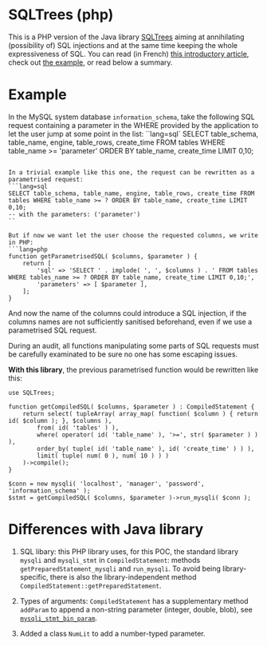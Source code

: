 SQLTrees (php)
==============

This is a PHP version of the Java library [SQLTrees](https://github.com/Orange-Cyberdefense/sqltrees) aiming at annihilating (possibility of) SQL injections and at the same time keeping the whole expressiveness of SQL. You can read (in French) [this introductory article](https://connect.ed-diamond.com/MISC/misc-111/zero-sqli-malgre-les-developpeurs), check out [the example](https://githu.com/Seb35/sqltrees-php/tree/main/examples), or read below a summary.


Example
=======

In the MySQL system database `information_schema`, take the following SQL request containing a parameter in the WHERE provided by the application to let the user jump at some point in the list:
``lang=sql`
SELECT table_schema, table_name, engine, table_rows, create_time FROM tables WHERE table_name >= 'parameter' ORDER BY table_name, create_time LIMIT 0,10;
```

In a trivial example like this one, the request can be rewritten as a parametrised request:
```lang=sql
SELECT table_schema, table_name, engine, table_rows, create_time FROM tables WHERE table_name >= ? ORDER BY table_name, create_time LIMIT 0,10;
-- with the parameters: ('parameter')
``

But if now we want let the user choose the requested columns, we write in PHP:
```lang=php
function getParametrisedSQL( $columns, $parameter ) {
	return [
		'sql' => 'SELECT ' . implode( ', ', $columns ) . ' FROM tables WHERE tables_name >= ? ORDER BY table_name, create_time LIMIT 0,10;',
		'parameters' => [ $parameter ],
	];
}
```
And now the name of the columns could introduce a SQL injection, if the columns names are not sufficiently sanitised beforehand, even if we use a parametrised SQL request.

During an audit, all functions manipulating some parts of SQL requests must be carefully examinated to be sure no one has some escaping issues.

**With this library**, the previous parametrised function would be rewritten like this:
```lang=php
use SQLTrees;

function getCompiledSQL( $columns, $parameter ) : CompiledStatement {
	return select( tupleArray( array_map( function( $column ) { return id( $column ); }, $columns ),
		from( id( 'tables' ) ),
		where( operator( id( 'table_name' ), '>=', str( $parameter ) ) ),
		order_by( tuple( id( 'table_name' ), id( 'create_time' ) ) ),
		limit( tuple( num( 0 ), num( 10 ) ) )
	)->compile();
}

$conn = new mysqli( 'localhost', 'manager', 'password', 'information_schema' );
$stmt = getCompiledSQL( $columns, $parameter )->run_mysqli( $conn );
```

Differences with Java library
=============================

1. SQL libary: this PHP library uses, for this POC, the standard library `mysqli` and `mysqli_stmt` in `CompiledStatement`: methods `getPreparedStatement_mysqli` and `run_mysqli`. To avoid being library-specific, there is also the library-independent method `CompiledStatement::getPreparedStatement`.

2. Types of arguments: `CompiledStatement` has a supplementary method `addParam` to append a non-string parameter (integer, double, blob), see [`mysqli_stmt_bin_param`](https://www.php.net/manual/en/mysqli-stmt.bind-param.php).

3. Added a class `NumLit` to add a number-typed parameter.
